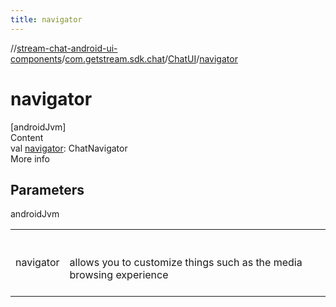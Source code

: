```yaml
---
title: navigator
---
```

//[stream-chat-android-ui-components](../../../index.md)/[com.getstream.sdk.chat](../index.md)/[ChatUI](index.md)/[navigator](navigator.md)



# navigator  
[androidJvm]  
Content  
val [navigator](navigator.md): ChatNavigator  
More info  


## Parameters  
  
androidJvm  
  
| | |
|---|---|
| <a name="com.getstream.sdk.chat/ChatUI/navigator/#/PointingToDeclaration/"></a>navigator| <a name="com.getstream.sdk.chat/ChatUI/navigator/#/PointingToDeclaration/"></a><br/><br/>allows you to customize things such as the media browsing experience<br/><br/>|
  
  




